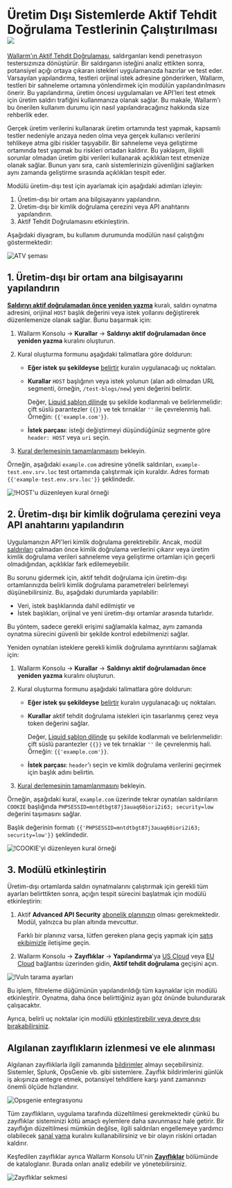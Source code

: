 # Üretim Dışı Sistemlerde Aktif Tehdit Doğrulama Testlerinin Çalıştırılması <a href="../../../about-wallarm/subscription-plans/#subscription-plans"><img src="../../../images/api-security-tag.svg" style="border: none;"></a>

[Wallarm'ın Aktif Tehdit Doğrulaması](overview.md), saldırganları kendi penetrasyon testersızınıza dönüştürür. Bir saldırganın isteğini analiz ettikten sonra, potansiyel açığı ortaya çıkaran istekleri uygulamanızda hazırlar ve test eder. Varsayılan yapılandırma, testleri orijinal istek adresine gönderirken, Wallarm, testleri bir sahneleme ortamına yönlendirmek için modülün yapılandırılmasını önerir. Bu yapılandırma, üretim öncesi uygulamaları ve API'leri test etmek için üretim saldırı trafiğini kullanmanıza olanak sağlar. Bu makale, Wallarm'ı bu önerilen kullanım durumu için nasıl yapılandıracağınız hakkında size rehberlik eder.

Gerçek üretim verilerini kullanarak üretim ortamında test yapmak, kapsamlı testler nedeniyle arızaya neden olma veya gerçek kullanıcı verilerini tehlikeye atma gibi riskler taşıyabilir. Bir sahneleme veya geliştirme ortamında test yapmak bu riskleri ortadan kaldırır. Bu yaklaşım, ilişkili sorunlar olmadan üretim gibi verileri kullanarak açıklıkları test etmenize olanak sağlar. Bunun yanı sıra, canlı sistemlerinizin güvenliğini sağlarken aynı zamanda geliştirme sırasında açıklıkları tespit eder.

Modülü üretim-dışı test için ayarlamak için aşağıdaki adımları izleyin:

1. Üretim-dışı bir ortam ana bilgisayarını yapılandırın.
1. Üretim-dışı bir kimlik doğrulama çerezini veya API anahtarını yapılandırın.
1. Aktif Tehdit Doğrulamasını etkinleştirin.

Aşağıdaki diyagram, bu kullanım durumunda modülün nasıl çalıştığını göstermektedir:

![ATV şeması](../../images/vulnerability-detection/active-threat-verification-scheme-staging.png)

## 1. Üretim-dışı bir ortam ana bilgisayarını yapılandırın

[**Saldırıyı aktif doğrulamadan önce yeniden yazma**](modify-requests-before-replay.md) kuralı, saldırı oynatma adresini, orijinal `HOST` başlık değerini veya istek yollarını değiştirerek düzenlemenize olanak sağlar. Bunu başarmak için:

1. Wallarm Konsolu → **Kurallar** → **Saldırıyı aktif doğrulamadan önce yeniden yazma** kuralını oluşturun.
1. Kural oluşturma formunu aşağıdaki talimatlara göre doldurun:

      * **Eğer istek şu şekildeyse** [belirtir](../../user-guides/rules/add-rule.md#branch-description) kuralın uygulanacağı uç noktaları.
      * **Kurallar** `HOST` başlığının veya istek yolunun (alan adı olmadan URL segmenti, örneğin, `/test-blogs/new`) yeni değerini belirtir.

        Değer, [Liquid şablon dilinde](https://shopify.github.io/liquid/) şu şekilde kodlanmalı ve belirlenmelidir: çift süslü parantezler `{{}}` ve tek tırnaklar `''` ile çevrelenmiş hali. Örneğin: `{{'example.com'}}`.
      
      * **İstek parçası**: isteği değiştirmeyi düşündüğünüz segmente göre `header: HOST` veya `uri` seçin.
1. [Kural derlemesinin tamamlanmasını](../../user-guides/rules/compiling.md) bekleyin.

Örneğin, aşağıdaki `example.com` adresine yönelik saldırıları, `example-test.env.srv.loc` test ortamında çalıştırmak için kuraldır. Adres formatı `{{'example-test.env.srv.loc'}}` şeklindedir.

![!HOST'u düzenleyen kural örneği](../../images/user-guides/rules/rewrite-request-example-host.png)

## 2. Üretim-dışı bir kimlik doğrulama çerezini veya API anahtarını yapılandırın

Uygulamanızın API'leri kimlik doğrulama gerektirebilir. Ancak, modül [saldırıları](overview.md#test-request-security) çalmadan önce kimlik doğrulama verilerini çıkarır veya üretim kimlik doğrulama verileri sahneleme veya geliştirme ortamları için geçerli olmadığından, açıklıklar fark edilemeyebilir.

Bu sorunu gidermek için, aktif tehdit doğrulama için üretim-dışı ortamlarınızda belirli kimlik doğrulama parametreleri belirlemeyi düşünebilirsiniz. Bu, aşağıdaki durumlarda yapılabilir:

* Veri, istek başlıklarında dahil edilmiştir ve
* İstek başlıkları, orijinal ve yeni üretim-dışı ortamlar arasında tutarlıdır.

Bu yöntem, sadece gerekli erişimi sağlamakla kalmaz, aynı zamanda oynatma sürecini güvenli bir şekilde kontrol edebilmenizi sağlar.

Yeniden oynatılan isteklere gerekli kimlik doğrulama ayrıntılarını sağlamak için:

1. Wallarm Konsolu → **Kurallar** → **Saldırıyı aktif doğrulamadan önce yeniden yazma** kuralını oluşturun.
1. Kural oluşturma formunu aşağıdaki talimatlara göre doldurun:

    * **Eğer istek şu şekildeyse** [belirtir](../../user-guides/rules/add-rule.md#branch-description) kuralın uygulanacağı uç noktaları.
    * **Kurallar** aktif tehdit doğrulama istekleri için tasarlanmış çerez veya token değerini sağlar.

        Değer, [Liquid şablon dilinde](https://shopify.github.io/liquid/) şu şekilde kodlanmalı ve belirlenmelidir: çift süslü parantezler `{{}}` ve tek tırnaklar `''` ile çevrelenmiş hali. Örneğin: `{{'example.com'}}`.

    * **İstek parçası**: `header`'ı seçin ve kimlik doğrulama verilerini geçirmek için başlık adını belirtin.
1. [Kural derlemesinin tamamlanmasını](../../user-guides/rules/compiling.md) bekleyin.

Örneğin, aşağıdaki kural, `example.com` üzerinde tekrar oynatılan saldırıların `COOKIE` başlığında `PHPSESSID=mntdtbgt87j3auaq60iori2i63; security=low` değerini taşımasını sağlar.

Başlık değerinin formatı `{{'PHPSESSID=mntdtbgt87j3auaq60iori2i63; security=low'}}` şeklindedir.

![!COOKIE'yi düzenleyen kural örneği](../../images/user-guides/rules/rewrite-request-example-cookie.png)

## 3. Modülü etkinleştirin

Üretim-dışı ortamlarda saldırı oynatmalarını çalıştırmak için gerekli tüm ayarları belirttikten sonra, açığın tespit sürecini başlatmak için modülü etkinleştirin:

1. Aktif **Advanced API Security** [abonelik planınızın](../../about-wallarm/subscription-plans.md#subscription-plans) olması gerekmektedir. Modül, yalnızca bu plan altında mevcuttur.

    Farklı bir planınız varsa, lütfen gereken plana geçiş yapmak için [satış ekibimizle](mailto:sales@wallarm.com) iletişime geçin.
1. Wallarm Konsolu → **Zayıflıklar** → **Yapılandırma**'ya [US Cloud](https://us1.my.wallarm.com/vulnerabilities/active?configure=true) veya [EU Cloud](https://my.wallarm.com/vulnerabilities/active?configure=true) bağlantısı üzerinden gidin, **Aktif tehdit doğrulama** geçişini açın.

![!Vuln tarama ayarları](../../images/user-guides/vulnerabilities/vuln-scan-settings.png)

Bu işlem, filtreleme düğümünün yapılandırıldığı tüm kaynaklar için modülü etkinleştirir. Oynatma, daha önce belirttiğiniz ayarı göz önünde bulundurarak çalışacaktır.

Ayrıca, belirli uç noktalar için modülü [etkinleştirebilir veya devre dışı bırakabilirsiniz](enable-disable-active-threat-verification.md).

## Algılanan zayıflıkların izlenmesi ve ele alınması

Algılanan zayıflıklarla ilgili zamanında [bildirimler](../../user-guides/settings/integrations/integrations-intro.md) almayı seçebilirsiniz. Sistemler, Splunk, OpsGenie vb. gibi sistemlere. Zayıflık bildirimlerini günlük iş akışınıza entegre etmek, potansiyel tehditlere karşı yanıt zamanınızı önemli ölçüde hızlandırır.

![Opsgenie entegrasyonu](../../images/user-guides/settings/integrations/add-opsgenie-integration-vulns.png)

Tüm zayıflıkların, uygulama tarafında düzeltilmesi gerekmektedir çünkü bu zayıflıklar sisteminizi kötü amaçlı eylemlere daha savunmasız hale getirir. Bir zayıflığın düzeltilmesi mümkün değilse, ilgili saldırıları engellemeye yardımcı olabilecek  [sanal yama](../../user-guides/rules/vpatch-rule.md) kuralını kullanabilirsiniz ve bir olayın riskini ortadan kaldırır.

Keşfedilen zayıflıklar ayrıca Wallarm Konsolu UI'nin [**Zayıflıklar**](../../user-guides/vulnerabilities.md) bölümünde de kataloglanır. Burada onları analiz edebilir ve yönetebilirsiniz.

![Zayıflıklar sekmesi](../../images/user-guides/vulnerabilities/check-vuln.png)
